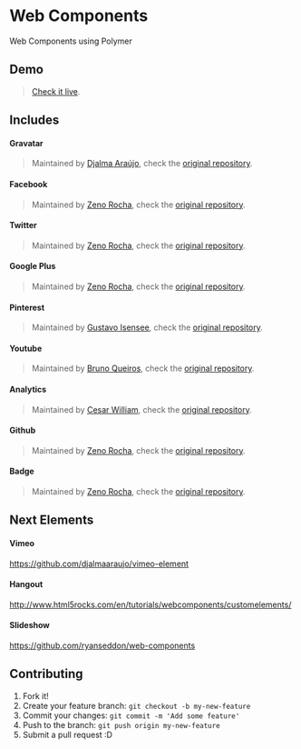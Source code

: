# Web Components
Web Components using Polymer


## Demo
> [Check it live](http://wallaceerick.github.io/web-components/).

## Includes
 
#### Gravatar
> Maintained by [Djalma Araújo](https://github.com/djalmaaraujo), check the  [original repository](https://github.com/djalmaaraujo/gravatar-element).

#### Facebook  
> Maintained by [Zeno Rocha](https://github.com/zenorocha), check the  [original repository](https://github.com/zenorocha/facebook-element).

#### Twitter
> Maintained by [Zeno Rocha](https://github.com/zenorocha), check the  [original repository](https://github.com/zenorocha/twitter-element).

#### Google Plus 
> Maintained by [Zeno Rocha](https://github.com/zenorocha), check the  [original repository](https://github.com/zenorocha/gplus-element).

#### Pinterest
> Maintained by [Gustavo Isensee](https://github.com/gustavoisensee), check the  [original repository](https://github.com/gustavoisensee/pinterest-element).

#### Youtube
> Maintained by [Bruno Queiros](https://github.com/brunoqueiros), check the  [original repository](https://github.com/brunoqueiros/youtube-element).

#### Analytics
> Maintained by [Cesar William](https://github.com/cesarwbr), check the  [original repository](https://github.com/cesarwbr/google-analytics-element).

#### Github
> Maintained by [Zeno Rocha](https://github.com/zenorocha), check the  [original repository](https://github.com/zenorocha/github-button). 

#### Badge
> Maintained by [Zeno Rocha](https://github.com/zenorocha), check the  [original repository](https://github.com/zenorocha/version-badge).


## Next Elements

#### Vimeo
https://github.com/djalmaaraujo/vimeo-element
 
#### Hangout
http://www.html5rocks.com/en/tutorials/webcomponents/customelements/

#### Slideshow
https://github.com/ryanseddon/web-components

## Contributing

1. Fork it!
2. Create your feature branch: `git checkout -b my-new-feature`
3. Commit your changes: `git commit -m 'Add some feature'`
4. Push to the branch: `git push origin my-new-feature`
5. Submit a pull request :D
